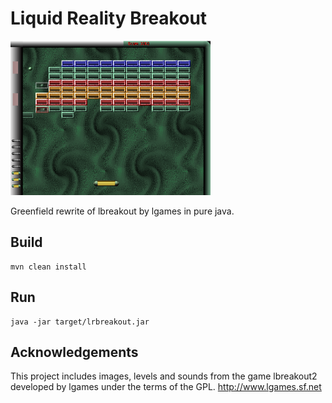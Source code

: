 # Liquid Reality Breakout

 ![lrbreakout](lrbreakout-320.png)
 
 Greenfield rewrite of lbreakout by lgames in pure java. 

## Build

    mvn clean install
    
## Run

    java -jar target/lrbreakout.jar

## Acknowledgements

This project includes images, levels and sounds from the game lbreakout2 developed by lgames under the terms of the GPL.
http://www.lgames.sf.net
